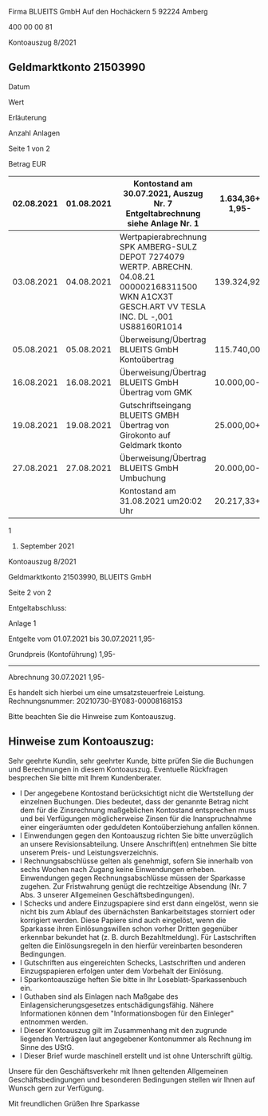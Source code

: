 <!-- image -->

Firma BLUEITS GmbH Auf den Hochäckern 5 92224 Amberg

400 00 00  81

Kontoauszug 8/2021

## Geldmarktkonto 21503990

Datum

Wert

Erläuterung

Anzahl Anlagen

Seite 1 von 2

Betrag EUR

| 02.08.2021   | 01.08.2021   | Kontostand am 30.07.2021, Auszug Nr. 7 Entgeltabrechnung siehe Anlage Nr. 1                                                                          | 1.634,36+ 1,95-   |
|--------------|--------------|------------------------------------------------------------------------------------------------------------------------------------------------------|-------------------|
| 03.08.2021   | 04.08.2021   | Wertpapierabrechnung SPK AMBERG-SULZ DEPOT 7274079 WERTP. ABRECHN. 04.08.21 000002168311500 WKN A1CX3T GESCH.ART VV TESLA INC. DL -,001 US88160R1014 | 139.324,92+       |
| 05.08.2021   | 05.08.2021   | Überweisung/Übertrag BLUEITS GmbH Kontoübertrag                                                                                                      | 115.740,00-       |
| 16.08.2021   | 16.08.2021   | Überweisung/Übertrag BLUEITS GmbH Übertrag vom GMK                                                                                                   | 10.000,00-        |
| 19.08.2021   | 19.08.2021   | Gutschriftseingang BLUEITS GMBH Übertrag von Girokonto auf Geldmark tkonto                                                                           | 25.000,00+        |
| 27.08.2021   | 27.08.2021   | Überweisung/Übertrag BLUEITS GmbH Umbuchung                                                                                                          | 20.000,00-        |
|              |              | Kontostand am 31.08.2021 um20:02 Uhr                                                                                                                 | 20.217,33+        |

1

1. September 2021

<!-- image -->

Kontoauszug 8/2021

Geldmarktkonto 21503990,   BLUEITS GmbH

Seite 2 von 2

Entgeltabschluss:

Anlage     1

Entgelte vom 01.07.2021 bis 30.07.2021                               1,95-

Grundpreis (Kontoführung)                              1,95-

--------------

Abrechnung 30.07.2021                                                1,95-

Es handelt sich hierbei um eine umsatzsteuerfreie Leistung. Rechnungsnummer: 20210730-BY083-00008168153

Bitte beachten Sie die Hinweise zum Kontoauszug.

## Hinweise zum Kontoauszug:

Sehr geehrte Kundin, sehr geehrter Kunde, bitte prüfen Sie die Buchungen und Berechnungen in diesem Kontoauszug. Eventuelle Rückfragen besprechen Sie bitte mit Ihrem Kundenberater.

- l Der angegebene Kontostand berücksichtigt nicht die Wertstellung der einzelnen Buchungen. Dies bedeutet, dass der genannte Betrag nicht dem für die Zinsrechnung maßgeblichen Kontostand entsprechen muss und bei Verfügungen möglicherweise Zinsen für die Inanspruchnahme einer eingeräumten oder geduldeten Kontoüberziehung anfallen können.
- l Einwendungen gegen den Kontoauszug richten Sie bitte unverzüglich an unsere Revisionsabteilung. Unsere Anschrift(en) entnehmen Sie bitte unserem Preis- und Leistungsverzeichnis.
- l Rechnungsabschlüsse gelten als genehmigt, sofern Sie innerhalb von sechs Wochen nach Zugang keine Einwendungen erheben. Einwendungen gegen Rechnungsabschlüsse müssen der Sparkasse zugehen. Zur Fristwahrung genügt die rechtzeitige Absendung (Nr. 7 Abs. 3 unserer Allgemeinen Geschäftsbedingungen).
- l Schecks und andere Einzugspapiere sind erst dann eingelöst, wenn sie nicht bis zum Ablauf des übernächsten Bankarbeitstages storniert oder korrigiert werden. Diese Papiere sind auch eingelöst, wenn die Sparkasse ihren Einlösungswillen schon vorher Dritten gegenüber erkennbar bekundet hat (z. B. durch Bezahltmeldung). Für Lastschriften gelten die Einlösungsregeln in den hierfür vereinbarten besonderen Bedingungen.
- l Gutschriften aus eingereichten Schecks, Lastschriften und anderen Einzugspapieren erfolgen unter dem Vorbehalt der Einlösung.
- l Sparkontoauszüge heften Sie bitte in Ihr Loseblatt-Sparkassenbuch ein.
- l Guthaben sind als Einlagen nach Maßgabe des Einlagensicherungsgesetzes entschädigungsfähig. Nähere Informationen können dem "Informationsbogen für den Einleger" entnommen werden.
- l Dieser Kontoauszug gilt im Zusammenhang mit den zugrunde liegenden Verträgen laut angegebener Kontonummer als Rechnung im Sinne des UStG.
- l Dieser Brief wurde maschinell erstellt und ist ohne Unterschrift gültig.

Unsere für den Geschäftsverkehr mit Ihnen geltenden Allgemeinen Geschäftsbedingungen und besonderen Bedingungen stellen wir Ihnen auf Wunsch gern zur Verfügung.

Mit freundlichen Grüßen Ihre Sparkasse